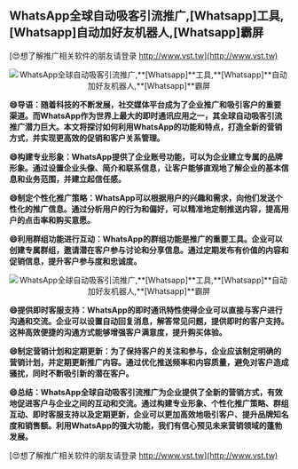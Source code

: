 ## **WhatsApp全球自动吸客引流推广,**[Whatsapp]**工具,**[Whatsapp]**自动加好友机器人,**[Whatsapp]**霸屏**

[😍想了解推广相关软件的朋友请登录 http://www.vst.tw](http://www.vst.tw)

 <center><img src="https://vst.tw/MP4/tuiguang/png/5.png" alt="WhatsApp全球自动吸客引流推广,**[Whatsapp]**工具,**[Whatsapp]**自动加好友机器人,**[Whatsapp]**霸屏"></center>

**😄导语：随着科技的不断发展，社交媒体平台成为了企业推广和吸引客户的重要渠道。而WhatsApp作为世界上最大的即时通讯应用之一，其全球自动吸客引流推广潜力巨大。本文将探讨如何利用WhatsApp的功能和特点，打造全新的营销方式，并实现更高效的促销和客户关系管理。**

**😄构建专业形象：WhatsApp提供了企业账号功能，可以为企业建立专属的品牌形象。通过设置企业头像、简介和联系信息，让客户能够直观地了解企业的基本信息和业务范围，并建立起信任感。**

**😄制定个性化推广策略：WhatsApp可以根据用户的兴趣和需求，向他们发送个性化的推广信息。通过分析用户的行为和偏好，可以精准地定制推送内容，提高用户的点击率和购买意愿。**

**😄利用群组功能进行互动：WhatsApp的群组功能是推广的重要工具。企业可以创建专属群组，邀请潜在客户参与讨论和分享信息。通过定期发布有价值的内容和促销信息，提升客户参与度和忠诚度。**

 <center><img src="https://vst.tw/MP4/tuiguang/png/3.png" alt="WhatsApp全球自动吸客引流推广,**[Whatsapp]**工具,**[Whatsapp]**自动加好友机器人,**[Whatsapp]**霸屏"></center>

**😄提供即时客服支持：WhatsApp的即时通讯特性使得企业可以直接与客户进行沟通和交流。企业可以设置自动回复消息，解答常见问题，提供即时的客户支持。这种高效便捷的沟通方式能够增强客户满意度，提升购买体验。**

**😄制定营销计划和定期更新：为了保持客户的关注和参与，企业应该制定明确的营销计划，并定期更新推广内容。通过优化推送频率和内容质量，避免对客户造成骚扰，同时不断吸引新的潜在客户。**

**😄总结：WhatsApp全球自动吸客引流推广为企业提供了全新的营销方式，有效地促进客户与企业之间的互动和交流。通过构建专业形象、个性化推广策略、群组互动、即时客服支持以及定期更新，企业可以更加高效地吸引客户、提升品牌知名度和销售额。利用WhatsApp的强大功能，我们有信心预见未来营销领域的蓬勃发展。**

[😍想了解推广相关软件的朋友请登录 http://www.vst.tw](http://www.vst.tw)



